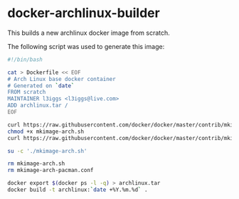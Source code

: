 docker-archlinux-builder
========================

This builds a new archlinux docker image from scratch.

The following script was used to generate this image:
```bash
#!/bin/bash

cat > Dockerfile << EOF
# Arch Linux base docker container
# Generated on `date`
FROM scratch
MAINTAINER l3iggs <l3iggs@live.com>
ADD archlinux.tar /
EOF

curl https://raw.githubusercontent.com/docker/docker/master/contrib/mkimage-arch.sh > mkimage-arch.sh
chmod +x mkimage-arch.sh
curl https://raw.githubusercontent.com/docker/docker/master/contrib/mkimage-arch-pacman.conf > mkimage-arch-pacman.conf

su -c './mkimage-arch.sh'

rm mkimage-arch.sh
rm mkimage-arch-pacman.conf

docker export $(docker ps -l -q) > archlinux.tar
docker build -t archlinux:`date +%Y.%m.%d` .
```
